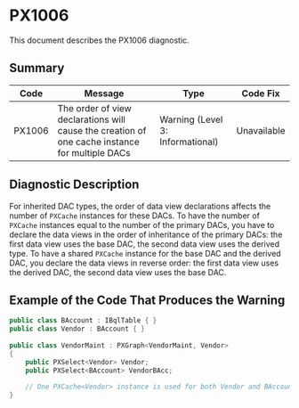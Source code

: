 # PX1006
This document describes the PX1006 diagnostic.

## Summary

| Code   | Message                                                                                        | Type                             | Code Fix    | 
| ------ | ---------------------------------------------------------------------------------------------- | -------------------------------- | ----------- | 
| PX1006 | The order of view declarations will cause the creation of one cache instance for multiple DACs | Warning (Level 3: Informational) | Unavailable | 

## Diagnostic Description
For inherited DAC types, the order of data view declarations affects the number of `PXCache` instances for these DACs. To have the number of `PXCache` instances equal to the number of the primary DACs, you have to declare the data views in the order of inheritance of the primary DACs: the first data view uses the base DAC, the second data view uses the derived type. To have a shared `PXCache` instance for the base DAC and the derived DAC, you declare the data views in reverse order: the first data view uses the derived DAC, the second data view uses the base DAC.

## Example of the Code That Produces the Warning

```C#
public class BAccount : IBqlTable { }
public class Vendor : BAccount { }
  
public class VendorMaint : PXGraph<VendorMaint, Vendor>
{
    public PXSelect<Vendor> Vendor;
    public PXSelect<BAccount> VendorBAcc;
  
    // One PXCache<Vendor> instance is used for both Vendor and BAccount
}
```